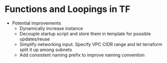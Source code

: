 # Functions and Loopings in TF

- Potential improvements
    - Dynamically increase instance
    - Decouple startup script and store them in template for possible updates/reuse
    - Simplify networking input. Specify VPC CIDR range and let terraform split it up among subnets
    - Add consistent naming prefix to improve naming convention